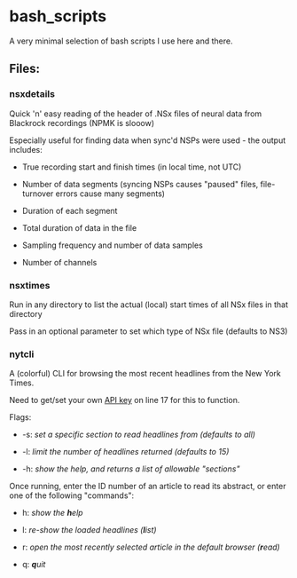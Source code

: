 # bash_scripts
A very minimal selection of bash scripts I use here and there.

## Files:
### nsxdetails

Quick 'n' easy reading of the header of .NSx files of neural data from Blackrock recordings (NPMK is slooow)

Especially useful for finding data when sync'd NSPs were used - the output includes:
  
- True recording start and finish times (in local time, not UTC)

- Number of data segments (syncing NSPs causes "paused" files, file-turnover errors cause many segments)

- Duration of each segment

- Total duration of data in the file

- Sampling frequency and number of data samples

- Number of channels



### nsxtimes

Run in any directory to list the actual (local) start times of all NSx files in that directory

Pass in an optional parameter to set which type of NSx file (defaults to NS3)


### nytcli

A (colorful) CLI for browsing the most recent headlines from the New York Times.

Need to get/set your own [API key](https://developer.nytimes.com) on line 17 for this to function.

Flags:

* -s: _set a specific section to read headlines from (defaults to all)_

* -l: _limit the number of headlines returned (defaults to 15)_

* -h: _show the help, and returns a list of allowable "sections"_

Once running, enter the ID number of an article to read its abstract, or enter one of the following "commands":

* h: _show the **h**elp_

* l: _re-show the loaded headlines (**l**ist)_

* r: _open the most recently selected article in the default browser (**r**ead)_

* q: _**q**uit_
    
